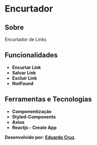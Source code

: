 # Encurtador

## Sobre

Encurtador de Links

## Funcionalidades

- **Encurtar Link**
- **Salvar Link**
- **Excluir Link**
- **NotFound**

## Ferramentas e Tecnologias

- **Componentização**
- **Styled-Components**
- **Axios**
- **Reactjs - Create App**

**Desenvolvido por:**
**[Eduardo Cruz](https://github.com/edcruz29/).**
